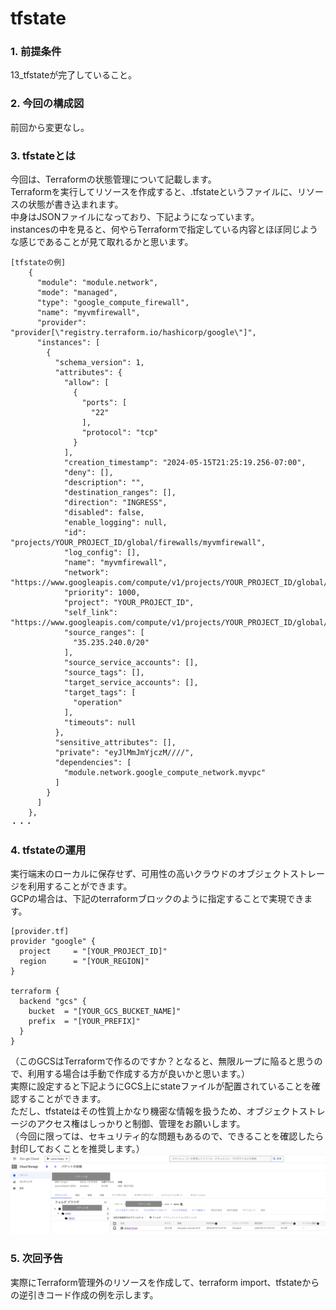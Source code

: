 # tfstate

### 1. 前提条件
13_tfstateが完了していること。

### 2. 今回の構成図
前回から変更なし。

### 3. tfstateとは
今回は、Terraformの状態管理について記載します。<br>
Terraformを実行してリソースを作成すると、.tfstateというファイルに、リソースの状態が書き込まれます。<br>
中身はJSONファイルになっており、下記ようになっています。<br>
instancesの中を見ると、何やらTerraformで指定している内容とほぼ同じような感じであることが見て取れるかと思います。
```
[tfstateの例]
    {
      "module": "module.network",
      "mode": "managed",
      "type": "google_compute_firewall",
      "name": "myvmfirewall",
      "provider": "provider[\"registry.terraform.io/hashicorp/google\"]",
      "instances": [
        {
          "schema_version": 1,
          "attributes": {
            "allow": [
              {
                "ports": [
                  "22"
                ],
                "protocol": "tcp"
              }
            ],
            "creation_timestamp": "2024-05-15T21:25:19.256-07:00",
            "deny": [],
            "description": "",
            "destination_ranges": [],
            "direction": "INGRESS",
            "disabled": false,
            "enable_logging": null,
            "id": "projects/YOUR_PROJECT_ID/global/firewalls/myvmfirewall",
            "log_config": [],
            "name": "myvmfirewall",
            "network": "https://www.googleapis.com/compute/v1/projects/YOUR_PROJECT_ID/global/networks/myvpc",
            "priority": 1000,
            "project": "YOUR_PROJECT_ID",
            "self_link": "https://www.googleapis.com/compute/v1/projects/YOUR_PROJECT_ID/global/firewalls/myvmfirewall",
            "source_ranges": [
              "35.235.240.0/20"
            ],
            "source_service_accounts": [],
            "source_tags": [],
            "target_service_accounts": [],
            "target_tags": [
              "operation"
            ],
            "timeouts": null
          },
          "sensitive_attributes": [],
          "private": "eyJlMmJmYjczM////",
          "dependencies": [
            "module.network.google_compute_network.myvpc"
          ]
        }
      ]
    },
・・・
```

### 4. tfstateの運用
実行端末のローカルに保存せず、可用性の高いクラウドのオブジェクトストレージを利用することができます。<br>
GCPの場合は、下記のterraformブロックのように指定することで実現できます。<br>
```
[provider.tf]
provider "google" {
  project     = "[YOUR_PROJECT_ID]"
  region      = "[YOUR_REGION]"
}

terraform {
  backend "gcs" {
    bucket  = "[YOUR_GCS_BUCKET_NAME]"
    prefix  = "[YOUR_PREFIX]"
  }
}
```
（このGCSはTerraformで作るのですか？となると、無限ループに陥ると思うので、利用する場合は手動で作成する方が良いかと思います。）<br>
実際に設定すると下記ようにGCS上にstateファイルが配置されていることを確認することができます。<br>
ただし、tfstateはその性質上かなり機密な情報を扱うため、オブジェクトストレージのアクセス権はしっかりと制御、管理をお願いします。<br>
（今回に限っては、セキュリティ的な問題もあるので、できることを確認したら封印しておくことを推奨します。）<br>
![tfstate](asset/13.png "tfstate")

### 5. 次回予告
実際にTerraform管理外のリソースを作成して、terraform import、tfstateからの逆引きコード作成の例を示します。

